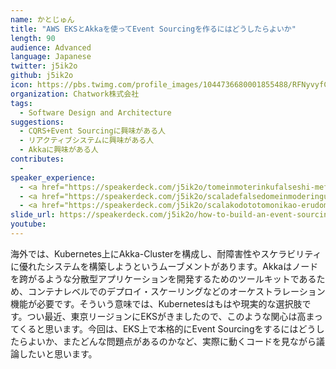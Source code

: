 ```yaml
---
name: かとじゅん
title: "AWS EKSとAkkaを使ってEvent Sourcingを作るにはどうしたらよいか"
length: 90
audience: Advanced
language: Japanese
twitter: j5ik2o
github: j5ik2o
icon: https://pbs.twimg.com/profile_images/1044736680001855488/RFNyvyfC_400x400.jpg
organization: Chatwork株式会社
tags:
  - Software Design and Architecture
suggestions:
  - CQRS+Event Sourcingに興味がある人
  - リアクティブシステムに興味がある人
  - Akkaに興味がある人
contributes:
  - 
speaker_experience:
  - <a href="https://speakerdeck.com/j5ik2o/tomeinmoterinkufalseshi-mefang">https://speakerdeck.com/j5ik2o/tomeinmoterinkufalseshi-mefang</a>
  - <a href="https://speakerdeck.com/j5ik2o/scaladefalsedomeinmoderingufalseyarikata">https://speakerdeck.com/j5ik2o/scaladefalsedomeinmoderingufalseyarikata</a>
  - <a href="https://speakerdeck.com/j5ik2o/scalakodototomonikao-erudomeinmoderingu">https://speakerdeck.com/j5ik2o/scalakodototomonikao-erudomeinmoderingu</a>
slide_url: https://speakerdeck.com/j5ik2o/how-to-build-an-event-sourcing-system-using-akka-with-eks
youtube:
---
```

海外では、Kubernetes上にAkka-Clusterを構成し、耐障害性やスケラビリティに優れたシステムを構築しようというムーブメントがあります。Akkaはノードを跨がるような分散型アプリケーションを開発するためのツールキットであるため、コンテナレベルでのデプロイ・スケーリングなどのオーケストラレーション機能が必要です。そういう意味では、Kubernetesはもはや現実的な選択肢です。つい最近、東京リージョンにEKSがきましたので、このような関心は高まってくると思います。今回は、EKS上で本格的にEvent Sourcingをするにはどうしたらよいか、またどんな問題点があるのかなど、実際に動くコードを見ながら議論したいと思います。
